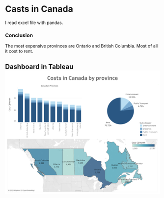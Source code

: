 # Casts in Canada
I read excel file with pandas. 

### Conclusion
The most expensive provinces are Ontario and British Columbia. Most of all it cost to rent.

## Dashboard in Tableau ![Link](https://github.com/uzhegovaelena/tableau-costs-in-canada/blob/main/Costs%20in%20Canada%20(Png).png)

